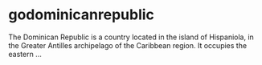 # godominicanrepublic
The Dominican Republic is a country located in the island of Hispaniola, in the Greater Antilles archipelago of the Caribbean region. It occupies the eastern ...
